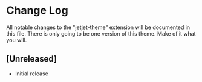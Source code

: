 # Change Log
All notable changes to the "jetjet-theme" extension will be documented in this file. There is only going to be one version
of this theme. Make of it what you will.


## [Unreleased]
- Initial release
